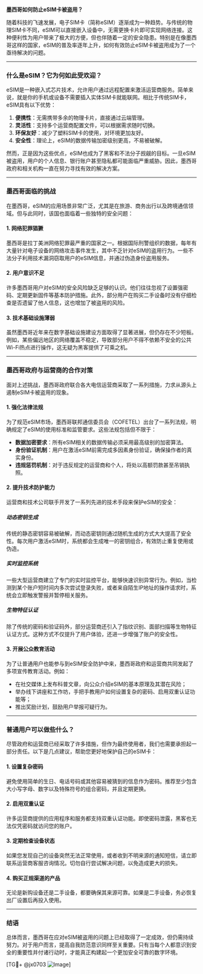 **墨西哥如何防止eSIM卡被盗用？**

随着科技的飞速发展，电子SIM卡（简称eSIM）逐渐成为一种趋势。与传统的物理SIM卡不同，eSIM可以直接嵌入设备中，无需更换卡片即可实现网络连接。这种便利性为用户带来了极大的方便，但也伴随着一定的安全隐患。特别是在像墨西哥这样的国家，eSIM的普及率逐年上升，如何有效防止eSIM卡被盗用成为了一个亟待解决的问题。

---

### **什么是eSIM？它为何如此受欢迎？**

eSIM是一种嵌入式芯片技术，允许用户通过远程配置来激活运营商服务。简单来说，就是你的手机或设备不需要插入实体SIM卡就能联网。相比于传统SIM卡，eSIM具有以下优势：

1. **便携性**：无需携带多余的物理卡片，直接通过云端管理。
2. **灵活性**：支持多个运营商配置文件，可以根据需求随时切换。
3. **环保友好**：减少了塑料SIM卡的使用，对环境更加友好。
4. **安全性**：理论上，eSIM的数据传输加密级别更高，不易被破解。

然而，正是因为这些优点，eSIM也成为了黑客和不法分子觊觎的目标。一旦eSIM被盗用，用户的个人信息、银行账户甚至隐私都可能面临严重威胁。因此，墨西哥政府和相关机构一直在努力寻找有效的解决方案。

---

### **墨西哥面临的挑战**

在墨西哥，eSIM的应用场景非常广泛，尤其是在旅游、商务出行以及跨境通信领域。但与此同时，该国也面临着一些独特的安全问题：

#### **1. 网络犯罪猖獗**
墨西哥是拉丁美洲网络犯罪最严重的国家之一。根据国际刑警组织的数据，每年有大量针对电子设备的网络攻击事件发生，其中不乏针对eSIM的盗用行为。一些不法分子利用技术漏洞窃取用户的eSIM信息，并通过伪造身份盗用服务。

#### **2. 用户意识不足**
许多墨西哥用户对eSIM的安全风险缺乏足够的认识。他们往往忽视了设置强密码、定期更新固件等基本防护措施。此外，部分用户在购买二手设备时没有仔细检查是否遗留了他人信息，这也增加了被盗用的风险。

#### **3. 技术基础设施薄弱**
虽然墨西哥近年来在数字基础设施建设方面取得了显著进展，但仍存在不少短板。例如，某些偏远地区的网络覆盖不稳定，导致部分用户不得不依赖不安全的公共Wi-Fi热点进行操作，这无疑为黑客提供了可乘之机。

---

### **墨西哥政府与运营商的合作对策**

面对上述挑战，墨西哥政府联合各大电信运营商采取了一系列措施，力求从源头上遏制eSIM卡被盗用的现象。

#### **1. 强化法律法规**
为了规范eSIM市场，墨西哥联邦通信委员会（COFETEL）出台了一系列法规，明确规定了eSIM的使用标准和监管要求。这些法规包括但不限于：
- **数据加密要求**：所有eSIM相关的数据传输必须采用最高级别的加密算法。
- **身份验证机制**：用户在激活eSIM前需完成多因素身份验证，确保操作者的真实身份。
- **违规惩罚机制**：对于违反规定的运营商和个人，将处以高额罚款甚至吊销执照。

#### **2. 提升技术防护能力**
运营商和技术公司联手开发了一系列先进的技术手段来保护eSIM的安全：

##### **动态密钥生成**
传统的静态密钥容易被破解，而动态密钥则通过随机生成的方式大大提高了安全性。每次用户激活eSIM时，系统都会生成唯一的密钥组合，有效防止重复使用或伪造。

##### **实时监控系统**
一些大型运营商建立了专门的实时监控平台，能够快速识别异常行为。例如，当检测到某个账户短时间内多次尝试登录失败，或者来自陌生IP地址的操作请求时，系统会立即触发警报并暂停相关服务。

##### **生物特征认证**
除了传统的密码和验证码外，部分运营商还引入了指纹识别、面部扫描等生物特征认证方式。这种方式不仅提升了用户体验，还进一步增强了账户的安全性。

#### **3. 开展公众教育活动**
为了让普通用户也能参与到eSIM安全防护中来，墨西哥政府和运营商共同发起了多项宣传教育活动。例如：
- 在社交媒体上发布科普文章，向公众介绍eSIM的基本原理及其潜在风险；
- 举办线下讲座和工作坊，手把手教用户如何设置复杂的密码、启用双重认证功能等；
- 推出奖励计划，鼓励用户举报可疑行为。

---

### **普通用户可以做些什么？**

尽管政府和运营商已经采取了许多措施，但作为最终使用者，我们也需要承担起一部分责任。以下是几点建议，帮助您更好地保护自己的eSIM卡：

#### **1. 设置复杂密码**
避免使用简单的生日、电话号码或其他容易被猜到的信息作为密码。推荐至少包含大小写字母、数字以及特殊符号的组合密码，并且定期更换。

#### **2. 启用双重认证**
许多运营商提供的应用程序和服务都支持双重认证功能。即使密码泄露，黑客也无法仅凭密码就访问您的账户。

#### **3. 定期检查设备状态**
如果您发现自己的设备突然无法正常使用，或者收到不明来源的通知短信，请立即联系运营商客服咨询情况。切勿自行尝试解决问题，以免造成更大的损失。

#### **4. 购买正规渠道的产品**
无论是新购设备还是二手设备，都要确保其来源可靠。如果是二手设备，务必恢复出厂设置后再投入使用。

---

### **结语**

总体而言，墨西哥在应对eSIM被盗用的问题上已经取得了一定成效，但仍需持续努力。对于用户而言，提高自我防范意识同样至关重要。只有当每个人都意识到安全的重要性并付诸行动时，才能真正构建起一个更加安全可靠的数字环境。

[TG💪+ @jx0703 ![Image](https://github.com/user-attachments/assets/dbca1d08-cadb-493c-b0ec-ad6f7a83f270)]